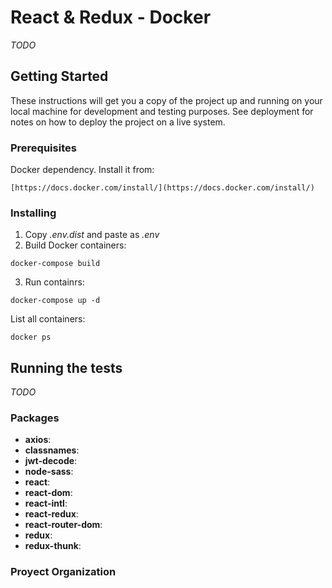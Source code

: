 # React & Redux - Docker

*TODO*

## Getting Started

These instructions will get you a copy of the project up and running on your local machine for development and testing purposes. See deployment for notes on how to deploy the project on a live system.

### Prerequisites

Docker dependency. Install it from:

```
[https://docs.docker.com/install/](https://docs.docker.com/install/)
```

### Installing

1. Copy *.env.dist* and paste as *.env*
2. Build Docker containers:
```
docker-compose build
```
3. Run containrs:
```
docker-compose up -d
```

List all containers:
```
docker ps
```

## Running the tests

*TODO*

### Packages

- **axios**:
- **classnames**:
- **jwt-decode**:
- **node-sass**:
- **react**:
- **react-dom**:
- **react-intl**:
- **react-redux**:
- **react-router-dom**:
- **redux**:
- **redux-thunk**:

### Proyect Organization